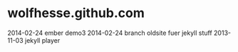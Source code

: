 wolfhesse.github.com
====================

2014-02-24 ember demo3
2014-02-24 branch oldsite fuer jekyll stuff
2013-11-03 jekyll player
